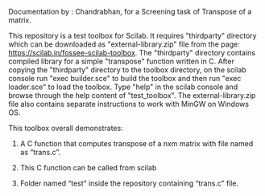 
Documentation by : Chandrabhan, for a Screening task of Transpose of a matrix.

This repository is a test toolbox for Scilab. It requires "thirdparty" directory which can be downloaded as "external-library.zip" file from the page: https://scilab.in/fossee-scilab-toolbox. The "thirdparty" directory contains compiled library for a simple "transpose" function written in C. After copying the "thirdparty" directory to the toolbox directory, on the scilab console run "exec builder.sce" to build the toolbox and then run "exec loader.sce" to load the toolbox.  Type "help" in the scilab console and browse through the help content of "test_toolbox". The external-library.zip file also contains separate instructions to work with MinGW on Windows OS.

This toolbox overall demonstrates:

1. A C function that computes transpose of a nxm matrix with file named as “trans.c”.

2. This C function can be called from scilab

3. Folder named “test” inside the repository containing “trans.c” file.

